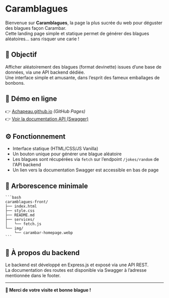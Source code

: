 # Caramblagues

Bienvenue sur **Caramblagues**, la page la plus sucrée du web pour déguster des blagues façon Carambar.  
Cette landing page simple et statique permet de générer des blagues aléatoires… sans risquer une carie !

## 🎯 Objectif

Afficher aléatoirement des blagues (format devinette) issues d’une base de données, via une API backend dédiée.  
Une interface simple et amusante, dans l’esprit des fameux emballages de bonbons.

## 🚀 Démo en ligne

👉 [Achapeau.github.io](https://Achapeau.github.io) _(GitHub Pages)_  
👉 [Voir la documentation API (Swagger)](https://ton-back/api-docs)

## ⚙️ Fonctionnement

- Interface statique (HTML/CSS/JS Vanilla)
- Un bouton unique pour générer une blague aléatoire
- Les blagues sont récupérées via `fetch` sur l’endpoint `/jokes/random` de l'API backend
- Un lien vers la documentation Swagger est accessible en bas de page

## 📁 Arborescence minimale

    ```bash
    caramblagues-front/
    ├── index.html
    ├── style.css
    ├── README.md
    ├── services/
    │   └── fetch.js
    └── img/
        └── carambar-homepage.webp
    ```

## 🔗 À propos du backend

Le backend est développé en Express.js et exposé via une API REST.  
La documentation des routes est disponible via Swagger à l’adresse mentionnée dans le footer.

---

**🥳 Merci de votre visite et bonne blague !**
